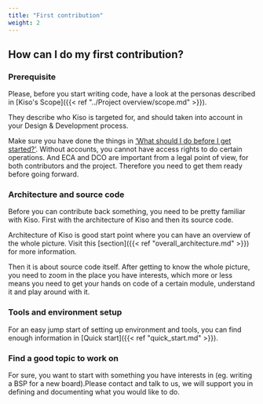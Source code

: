 ```yaml
---
title: "First contribution"
weight: 2
---
```


## How can I do my first contribution?

### Prerequisite

Please, before you start writing code, have a look at the personas described in [Kiso's Scope]({{< ref "../Project overview/scope.md" >}}).

They describe who Kiso is targeted for, and should taken into account in your Design & Development process.

Make sure you have done the things in [‘What should I do before I get started?’](../prerequisite). Without accounts, you cannot have access rights to do certain operations. And ECA and DCO are important from a legal point of view, for both contributors and the project. Therefore you need to get them ready before going forward.

### Architecture and source code

Before you can contribute back something, you need to be pretty familiar with Kiso. First with the architecture of Kiso and then its source code.

Architecture of Kiso is good start point where you can have an overview of the whole picture. Visit this [section]({{< ref "overall_architecture.md" >}}) for more information.

Then it is about source code itself. After getting to know the whole picture, you need to zoom in the place you have interests, which more or less means you need to get your hands on code of a certain module, understand it and play around with it.

### Tools and environment setup

For an easy jump start of setting up environment and tools, you can find enough information in [Quick start]({{< ref "quick_start.md" >}}).

### Find a good topic to work on

For sure, you want to start with something you have interests in (eg. writing a BSP for a new board).Please contact and talk to us, we will support you in defining and documenting what you would like to do.